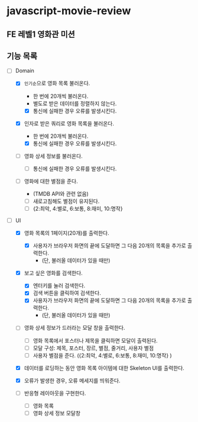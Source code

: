 # javascript-movie-review

## FE 레벨1 영화관 미션

## 기능 목록

- [ ] Domain

  - [x] `인기순`으로 영화 목록 불러온다.

    - 한 번에 20개씩 불러온다.
    - 별도로 받은 데이터를 정렬하지 않는다.
    - [x] 통신에 실패한 경우 오류를 발생시킨다.

  - [x] 인자로 받은 쿼리로 영화 목록을 불러온다.

    - 한 번에 20개씩 불러온다.
    - [x] 통신에 실패한 경우 오류를 발생시킨다.

  - [ ] 영화 상세 정보를 불러온다.

    - [ ] 통신에 실패한 경우 오류를 발생시킨다.

  - [ ] 영화에 대한 별점을 준다.

    - (TMDB API와 관련 없음)
    - [ ] 새로고침해도 별점이 유지된다.
    - [ ] {2:최악, 4:별로, 6:보통, 8:재미, 10:명작}

- [ ] UI

  - [x] 영화 목록의 1페이지(20개)를 출력한다.

    - [x] 사용자가 브라우저 화면의 끝에 도달하면 그 다음 20개의 목록을 추가로 출력한다.
      - (단, 불러올 데이터가 있을 때만)

  - [x] 보고 싶은 영화를 검색한다.

    - [x] 엔터키를 눌러 검색한다.
    - [x] 검색 버튼을 클릭하여 검색한다.
    - [x] 사용자가 브라우저 화면의 끝에 도달하면 그 다음 20개의 목록을 추가로 출력한다.
      - (단, 불러올 데이터가 있을 때만)

  - [ ] 영화 상세 정보가 드러라는 모달 창을 출력한다.

    - [ ] 영화 목록에서 포스터나 제목을 클릭하면 모달이 출력된다.
    - [ ] 모달 구성: 제목, 포스터, 장르, 별점, 줄거리, 사용자 별점
    - [ ] 사용자 별점을 준다. ({2:최악, 4:별로, 6:보통, 8:재미, 10:명작} )

  - [x] 데이터를 로딩하는 동안 영화 목록 아이템에 대한 Skeleton UI를 출력한다.

  - [x] 오류가 발생한 경우, 오류 메세지를 띄워준다.

  - [ ] 반응형 레이아웃을 구현한다.
    - [ ] 영화 목록
    - [ ] 영화 상세 정보 모달창
